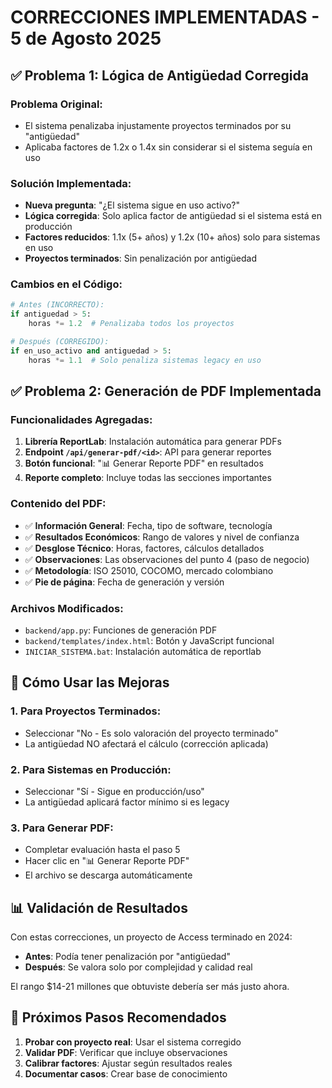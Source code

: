 # CORRECCIONES IMPLEMENTADAS - 5 de Agosto 2025

## ✅ Problema 1: Lógica de Antigüedad Corregida

### Problema Original:
- El sistema penalizaba injustamente proyectos terminados por su "antigüedad"
- Aplicaba factores de 1.2x o 1.4x sin considerar si el sistema seguía en uso

### Solución Implementada:
- **Nueva pregunta**: "¿El sistema sigue en uso activo?"
- **Lógica corregida**: Solo aplica factor de antigüedad si el sistema está en producción
- **Factores reducidos**: 1.1x (5+ años) y 1.2x (10+ años) solo para sistemas en uso
- **Proyectos terminados**: Sin penalización por antigüedad

### Cambios en el Código:
```python
# Antes (INCORRECTO):
if antiguedad > 5:
    horas *= 1.2  # Penalizaba todos los proyectos

# Después (CORREGIDO):
if en_uso_activo and antiguedad > 5:
    horas *= 1.1  # Solo penaliza sistemas legacy en uso
```

## ✅ Problema 2: Generación de PDF Implementada

### Funcionalidades Agregadas:
1. **Librería ReportLab**: Instalación automática para generar PDFs
2. **Endpoint `/api/generar-pdf/<id>`**: API para generar reportes
3. **Botón funcional**: "📊 Generar Reporte PDF" en resultados
4. **Reporte completo**: Incluye todas las secciones importantes

### Contenido del PDF:
- ✅ **Información General**: Fecha, tipo de software, tecnología
- ✅ **Resultados Económicos**: Rango de valores y nivel de confianza  
- ✅ **Desglose Técnico**: Horas, factores, cálculos detallados
- ✅ **Observaciones**: Las observaciones del punto 4 (paso de negocio)
- ✅ **Metodología**: ISO 25010, COCOMO, mercado colombiano
- ✅ **Pie de página**: Fecha de generación y versión

### Archivos Modificados:
- `backend/app.py`: Funciones de generación PDF
- `backend/templates/index.html`: Botón y JavaScript funcional
- `INICIAR_SISTEMA.bat`: Instalación automática de reportlab

## 🔧 Cómo Usar las Mejoras

### 1. Para Proyectos Terminados:
- Seleccionar "No - Es solo valoración del proyecto terminado"
- La antigüedad NO afectará el cálculo (corrección aplicada)

### 2. Para Sistemas en Producción:
- Seleccionar "Sí - Sigue en producción/uso"  
- La antigüedad aplicará factor mínimo si es legacy

### 3. Para Generar PDF:
- Completar evaluación hasta el paso 5
- Hacer clic en "📊 Generar Reporte PDF"
- El archivo se descarga automáticamente

## 📊 Validación de Resultados

Con estas correcciones, un proyecto de Access terminado en 2024:
- **Antes**: Podía tener penalización por "antigüedad" 
- **Después**: Se valora solo por complejidad y calidad real

El rango $14-21 millones que obtuviste debería ser más justo ahora.

## 🚀 Próximos Pasos Recomendados

1. **Probar con proyecto real**: Usar el sistema corregido
2. **Validar PDF**: Verificar que incluye observaciones
3. **Calibrar factores**: Ajustar según resultados reales
4. **Documentar casos**: Crear base de conocimiento
